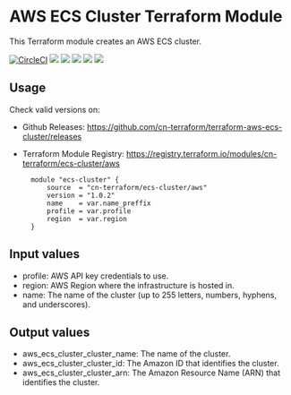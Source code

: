# AWS ECS Cluster Terraform Module #

This Terraform module creates an AWS ECS cluster.

[![CircleCI](https://circleci.com/gh/cn-terraform/terraform-aws-ecs-cluster/tree/master.svg?style=svg)](https://circleci.com/gh/cn-terraform/terraform-aws-ecs-cluster/tree/master)
[![](https://img.shields.io/github/license/cn-terraform/terraform-aws-ecs-cluster)](https://github.com/cn-terraform/terraform-aws-ecs-cluster)
[![](https://img.shields.io/github/issues/cn-terraform/terraform-aws-ecs-cluster)](https://github.com/cn-terraform/terraform-aws-ecs-cluster)
[![](https://img.shields.io/github/issues-closed/cn-terraform/terraform-aws-ecs-cluster)](https://github.com/cn-terraform/terraform-aws-ecs-cluster)
[![](https://img.shields.io/github/languages/code-size/cn-terraform/terraform-aws-ecs-cluster)](https://github.com/cn-terraform/terraform-aws-ecs-cluster)
[![](https://img.shields.io/github/repo-size/cn-terraform/terraform-aws-ecs-cluster)](https://github.com/cn-terraform/terraform-aws-ecs-cluster)

## Usage

Check valid versions on:
* Github Releases: <https://github.com/cn-terraform/terraform-aws-ecs-cluster/releases>
* Terraform Module Registry: <https://registry.terraform.io/modules/cn-terraform/ecs-cluster/aws>

        module "ecs-cluster" {
            source  = "cn-terraform/ecs-cluster/aws"
            version = "1.0.2"
            name    = var.name_preffix
            profile = var.profile
            region  = var.region
        }

## Input values

* profile: AWS API key credentials to use.
* region: AWS Region where the infrastructure is hosted in.
* name: The name of the cluster (up to 255 letters, numbers, hyphens, and underscores).

## Output values

* aws_ecs_cluster_cluster_name: The name of the cluster.
* aws_ecs_cluster_cluster_id: The Amazon ID that identifies the cluster.
* aws_ecs_cluster_cluster_arn: The Amazon Resource Name (ARN) that identifies the cluster.

